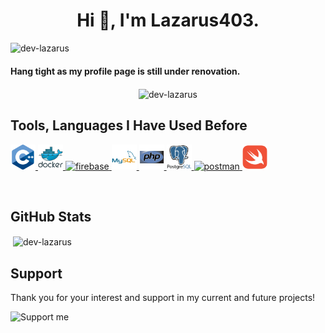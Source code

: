 <h1 align="center">Hi 👋, I'm Lazarus403.</h1>
<p align="left"> <img src="https://komarev.com/ghpvc/?username=dev-lazarus&label=Views&color=a24f5e&style=flat" alt="dev-lazarus" /> </p>
<h4 align = "left">Hang tight as my profile page is still under renovation.</h4>




<p align = "center"><img align="center" src="https://github-readme-streak-stats.herokuapp.com/?user=dev-lazarus&theme=dark" alt="dev-lazarus" /></p>



<h2>Tools, Languages I Have Used Before</h2>
<p align="left"> <a href="https://www.w3schools.com/cpp/" target="_blank" rel="noreferrer"> <img src="https://raw.githubusercontent.com/devicons/devicon/master/icons/cplusplus/cplusplus-original.svg" alt="cplusplus" width="40" height="40"/> </a> <a href="https://www.docker.com/" target="_blank" rel="noreferrer"> <img src="https://raw.githubusercontent.com/devicons/devicon/master/icons/docker/docker-original-wordmark.svg" alt="docker" width="40" height="40"/> </a> <a href="https://firebase.google.com/" target="_blank" rel="noreferrer"> <img src="https://www.vectorlogo.zone/logos/firebase/firebase-icon.svg" alt="firebase" width="40" height="40"/> </a> <a href="https://www.mysql.com/" target="_blank" rel="noreferrer"> <img src="https://raw.githubusercontent.com/devicons/devicon/master/icons/mysql/mysql-original-wordmark.svg" alt="mysql" width="40" height="40"/> </a> <a href="https://www.php.net" target="_blank" rel="noreferrer"> <img src="https://raw.githubusercontent.com/devicons/devicon/master/icons/php/php-original.svg" alt="php" width="40" height="40"/> </a> <a href="https://www.postgresql.org" target="_blank" rel="noreferrer"> <img src="https://raw.githubusercontent.com/devicons/devicon/master/icons/postgresql/postgresql-original-wordmark.svg" alt="postgresql" width="40" height="40"/> </a> <a href="https://postman.com" target="_blank" rel="noreferrer"> <img src="https://www.vectorlogo.zone/logos/getpostman/getpostman-icon.svg" alt="postman" width="40" height="40"/> </a> <a href="https://developer.apple.com/swift/" target="_blank" rel="noreferrer"> <img src="https://raw.githubusercontent.com/devicons/devicon/master/icons/swift/swift-original.svg" alt="swift" width="40" height="40"/> </a> </p>

<br>
<h2>GitHub Stats</h2>
<p align="left">&nbsp;<img align="center" src="https://github-readme-stats.vercel.app/api?username=dev-lazarus&show_icons=true&theme=dracula&locale=en" alt="dev-lazarus" /></p>
<h2>Support</h2>
<p>Thank you for your interest and support in my current and future projects!</p>
<p><a href="https://www.buymeacoffee.com/devlazarus"> <img align="left" src="https://cdn.buymeacoffee.com/buttons/v2/default-yellow.png" height="50" width="210" alt="Support me" /></a></p><br><br>




